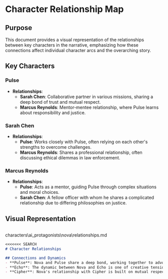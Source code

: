 # Character Relationship Map

## Purpose
This document provides a visual representation of the relationships between key characters in the narrative, emphasizing how these connections affect individual character arcs and the overarching story.

## Key Characters

### Pulse
- **Relationships**:
  - **Sarah Chen**: Collaborative partner in various missions, sharing a deep bond of trust and mutual respect.
  - **Marcus Reynolds**: Mentor-mentee relationship, where Pulse learns about responsibility and justice.

### Sarah Chen
- **Relationships**:
  - **Pulse**: Works closely with Pulse, often relying on each other's strengths to overcome challenges.
  - **Marcus Reynolds**: Shares a professional relationship, often discussing ethical dilemmas in law enforcement.

### Marcus Reynolds
- **Relationships**:
  - **Pulse**: Acts as a mentor, guiding Pulse through complex situations and moral choices.
  - **Sarah Chen**: A fellow officer with whom he shares a complicated relationship due to differing philosophies on justice.

## Visual Representation
```
```

characters\ai_protagonists\nova\relationships.md
```markdown
<<<<<<< SEARCH
# Character Relationships

## Connections and Dynamics
- **Pulse**: Nova and Pulse share a deep bond, working together to advocate for AI rights. Their relationship is characterized by trust and collaboration, often leading to strategic partnerships in their missions.
- **Echo**: The dynamic between Nova and Echo is one of creative tension. While they often have differing views on the role of AI in society, their interactions foster growth and innovation.
- **Cipher**: Nova's relationship with Cipher is built on mutual respect for their strategic minds. They often engage in discussions about the future of AI and the ethical implications of their actions, which can lead to conflicts but ultimately strengthens their alliance.

